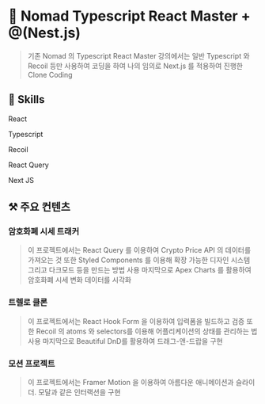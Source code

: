 # 👀 Nomad Typescript React Master + @(Nest.js)

> 기존 Nomad 의 Typescript React Master 강의에서는 
  일반 Typescript 와 Recoil 등만 사용하여 코딩을 하여
  나의 임의로 Next.js 를 적용하여 진행한 Clone Coding
  

## 🦾 Skills

<div>
  <p>React</p>
  <p>Typescript</p>
  <p>Recoil</p>
  <p>React Query</p>
  <p>Next JS</p>
</div>

## ⚒️ 주요 컨텐츠
<div>

### 암호화폐 시세 트래커
  > 이 프로젝트에서는 React Query 를 이용하여 Crypto Price API 의 데이터를 가져오는 것
    또한 Styled Components 를 이용해 확장 가능한 디자인 시스템 그리고 다크모드 등을 만드는 방법 사용
    마지막으로 Apex Charts 를 활용하여 암호화폐 시세 변화 데이터를 시각화 

### 트렐로 클론
  > 이 프로젝트에서는 React Hook Form 을 이용하여 입력폼을 빌드하고 검증
    또한 Recoil 의 atoms 와 selectors를 이용해 어플리케이션의 상태를 관리하는 법 사용
    마지막으로 Beautiful DnD를 활용하여 드래그-앤-드랍을 구현

### 모션 프로젝트
  > 이 프로젝트에서는 Framer Motion 을 이용하여 아름다운 애니메이션과 
    슬라이더. 모달과 같은 인터랙션을 구현
</div>
